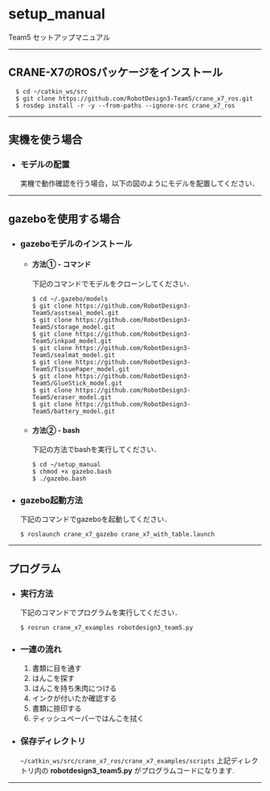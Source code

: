 # setup_manual
Team5 セットアップマニュアル

---
## CRANE-X7のROSパッケージをインストール

```
  $ cd ~/catkin_ws/src
  $ git clone https://github.com/RobotDesign3-Team5/crane_x7_ros.git
  $ rosdep install -r -y --from-paths --ignore-src crane_x7_ros
```


---
## 実機を使う場合
- ### モデルの配置
  実機で動作確認を行う場合，以下の図のようにモデルを配置してください．

---
## gazeboを使用する場合
  - ### gazeboモデルのインストール
    - #### 方法① - コマンド
      下記のコマンドでモデルをクローンしてください．
      ```
      $ cd ~/.gazebo/models
      $ git clone https://github.com/RobotDesign3-Team5/asstseal_model.git
      $ git clone https://github.com/RobotDesign3-Team5/storage_model.git
      $ git clone https://github.com/RobotDesign3-Team5/inkpad_model.git
      $ git clone https://github.com/RobotDesign3-Team5/sealmat_model.git
      $ git clone https://github.com/RobotDesign3-Team5/TissuePaper_model.git
      $ git clone https://github.com/RobotDesign3-Team5/GlueStick_model.git
      $ git clone https://github.com/RobotDesign3-Team5/eraser_model.git
      $ git clone https://github.com/RobotDesign3-Team5/battery_model.git
      ```
    - #### 方法② - bash
      下記の方法でbashを実行してください．
      ```
      $ cd ~/setup_manual
      $ chmod +x gazebo.bash
      $ ./gazebo.bash
      ```
  - ### gazebo起動方法
    下記のコマンドでgazeboを起動してください．
    ```
    $ roslaunch crane_x7_gazebo crane_x7_with_table.launch
    ```

---
## プログラム
  - ### 実行方法
    下記のコマンドでプログラムを実行してください．
    ```
    $ rosrun crane_x7_examples robotdesign3_team5.py
    ```

  - ### 一連の流れ

    1.  書類に目を通す
    2.  はんこを探す
    3.  はんこを持ち朱肉につける
    4.  インクが付いたか確認する
    5.  書類に捺印する
    6.  ティッシュペーパーではんこを拭く

  - ### 保存ディレクトリ
    `~/catkin_ws/src/crane_x7_ros/crane_x7_examples/scripts`
    上記ディレクトリ内の **robotdesign3_team5.py** がプログラムコードになります.

---

